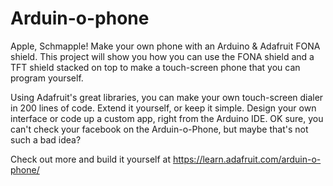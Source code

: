 # Arduin-o-phone


Apple, Schmapple! Make your own phone with an Arduino & Adafruit FONA shield. This project will show you how you can use the FONA shield and a TFT shield stacked on top to make a touch-screen phone that you can program yourself.

Using Adafruit's great libraries, you can make your own touch-screen dialer in 200 lines of code. Extend it yourself, or keep it simple. Design your own interface or code up a custom app, right from the Arduino IDE. OK sure, you can't check your facebook on the Arduin-o-Phone, but maybe that's not such a bad idea?

Check out more and build it yourself at https://learn.adafruit.com/arduin-o-phone/